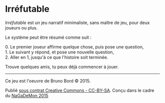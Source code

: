 # Irréfutable

*Irréfutable* est un jeu narratif minimaliste, sans maître de jeu, pour deux joueurs ou plus.

Le système peut être résumé comme suit :

0\. Le premier joueur affirme quelque chose, puis pose une question,  
1\. Le suivant y répond, et pose une nouvelle question,  
2\. Aller en 1, jusqu'à ce que l'histoire soit terminée.

Trouve quelques amis, tu peux déjà commencer à jouer.

-----

Ce jeu est l'oeuvre de Bruno Bord &copy; 2015.

Publié [sous contrat Creative Commons - CC-BY-SA](http://creativecommons.org/licenses/by-sa/4.0/deed.fr). Conçu dans le cadre du [NaGaDeMon 2015](http://nagademon.com/2015-2/)

